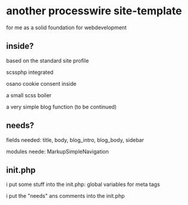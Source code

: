# another processwire site-template

for me as a solid foundation for webdevelopment

## inside?

based on the standard site profile

scssphp integrated

osano cookie consent inside

a small scss boiler

a very simple blog function (to be continued)

## needs?

fields needed: title, body, blog_intro, blog_body, sidebar

modules neede: MarkupSimpleNavigation

## init.php

i put some stuff into the init.php: global variables for meta tags

i put the "needs" ans comments into the init.php